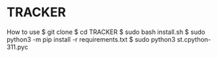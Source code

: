 # TRACKER
How to use 
$ git clone 
$ cd TRACKER
$ sudo bash install.sh
$ sudo python3 -m pip install -r requirements.txt
$ sudo python3 st.cpython-311.pyc
